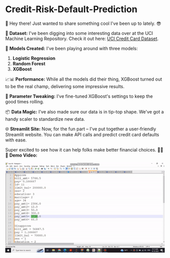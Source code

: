 # Credit-Risk-Default-Prediction

🚀 Hey there! Just wanted to share something cool I've been up to lately. 😎

📂 **Dataset:** I've been digging into some interesting data over at the UCI Machine Learning Repository. Check it out here: [UCI Credit Card Dataset](https://archive.ics.uci.edu/dataset/350/default+of+credit+card+clients).

🤖 **Models Created:** I've been playing around with three models:

1. **Logistic Regression**
2. **Random Forest**
3. **XGBoost**

📈📊 **Performance:** While all the models did their thing, XGBoost turned out to be the real champ, delivering some impressive results.

🧮 **Parameter Tweaking:** I've fine-tuned XGBoost's settings to keep the good times rolling.

📦 **Data Magic:** I've also made sure our data is in tip-top shape. We've got a handy scaler to standardize new data.

🌐 **Streamlit Site:** Now, for the fun part – I've put together a user-friendly Streamlit website. You can make API calls and predict credit card defaults with ease.

Super excited to see how it can help folks make better financial choices. 🚀🔮💼
**Demo Video:**


![Demo Video](demo.gif)

